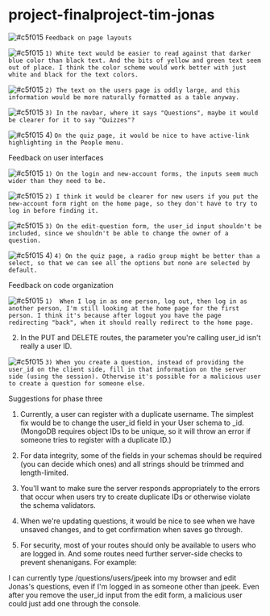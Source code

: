 # project-finalproject-tim-jonas

![#c5f015](https://via.placeholder.com/15/c5f015/000000?text=+) `Feedback on page layouts`


![#c5f015](https://via.placeholder.com/15/c5f015/000000?text=+) `1) White text would be easier to read against that darker blue color than black text. And the bits of yellow and green text seem out of place. I think the color scheme would work better with just white and black for the text colors.`


![#c5f015](https://via.placeholder.com/15/c5f015/000000?text=+) `2) The text on the users page is oddly large, and this information would be more naturally formatted as a table anyway.`


![#c5f015](https://via.placeholder.com/15/c5f015/000000?text=+) `3) In the navbar, where it says "Questions", maybe it would be clearer for it to say "Quizzes"?`


![#c5f015](https://via.placeholder.com/15/c5f015/000000?text=+) 4) `On the quiz page, it would be nice to have active-link highlighting in the People menu.`


Feedback on user interfaces


![#c5f015](https://via.placeholder.com/15/c5f015/000000?text=+) `1) On the login and new-account forms, the inputs seem much wider than they need to be.`


![#c5f015](https://via.placeholder.com/15/c5f015/000000?text=+) `2) I think it would be clearer for new users if you put the new-account form right on the home page, so they don't have to try to log in before finding it.`

![#c5f015](https://via.placeholder.com/15/c5f015/000000?text=+) `3) On the edit-question form, the user_id input shouldn't be included, since we shouldn't be able to change the owner of a question.`

![#c5f015](https://via.placeholder.com/15/c5f015/000000?text=+) 4) `4) On the quiz page, a radio group might be better than a select, so that we can see all the options but none are selected by default.`

Feedback on code organization

![#c5f015](https://via.placeholder.com/15/c5f015/000000?text=+) `1)  When I log in as one person, log out, then log in as another person, I'm still looking at the home page for the first person. I think it's because after logout you have the page redirecting "back", when it should really redirect to the home page.`

2) In the PUT and DELETE routes, the parameter you're calling user_id isn't really a user ID.

![#c5f015](https://via.placeholder.com/15/c5f015/000000?text=+) `3) When you create a question, instead of providing the user_id on the client side, fill in that information on the server side (using the session). Otherwise it's possible for a malicious user to create a question for someone else.`

Suggestions for phase three

1) Currently, a user can register with a duplicate username. The simplest fix would be to change the user_id field in your User schema to _id. (MongoDB requires object IDs to be unique, so it will throw an error if someone tries to register with a duplicate ID.)



2) For data integrity, some of the fields in your schemas should be required (you can decide which ones) and all strings should be trimmed and length-limited.



3) You'll want to make sure the server responds appropriately to the errors that occur when users try to create duplicate IDs or otherwise violate the schema validators.



4) When we're updating questions, it would be nice to see when we have unsaved changes, and to get confirmation when saves go through.



5) For security, most of your routes should only be available to users who are logged in. And some routes need further server-side checks to prevent shenanigans. For example:

I can currently type /questions/users/jpeek into my browser and edit Jonas's questions, even if I'm logged in as someone other than jpeek.
Even after you remove the user_id input from the edit form, a malicious user could just add one through the console.
